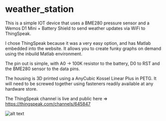 # weather_station
This is a simple IOT device that uses a BME280 pressure sensor and a Wemos D1 Mini + Battery Shield to send weather updates via WiFi to ThingSpeak.

I chose ThingSpeak because it was a very easy option, and has Matlab embedded into the website. It allows you to create funky graphs on demand using the inbuild Matlab environment.

The pin out is simple, with A0 -> 100K resistor to the battery, D0 to RST and the BME280 sensor to the data pins.

The housing is 3D printed using a AnyCubic Kossel Linear Plus in PETG. It will need to be screwed together using fasteners readily available at any hardware store.

The ThingSpeak channel is live and public here => https://thingspeak.com/channels/645847

![alt text](https://clinetworking.files.wordpress.com/2018/12/IMG_20181213_095707.jpg?w=1100 "Weather Station")
